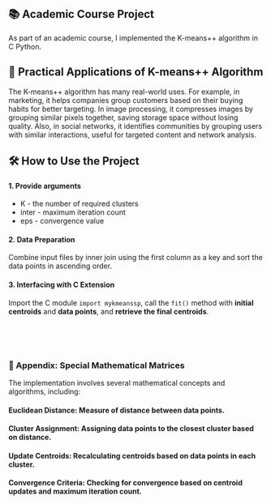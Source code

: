 ## 📚 Academic Course Project
As part of an academic course, I implemented the K-means++ algorithm in C Python.


## 🚀 Practical Applications of K-means++ Algorithm
The K-means++ algorithm has many real-world uses. For example, in marketing, it helps companies group customers based on their buying habits for better targeting. In image processing, it compresses images by grouping similar pixels together, saving storage space without losing quality. Also, in social networks, it identifies communities by grouping users with similar interactions, useful for targeted content and network analysis.

## 🛠️ How to Use the Project
#### 1. Provide arguments 
* K - the number of required clusters
* inter - maximum iteration count
* eps - convergence value
#### 2. Data Preparation 
Combine input files by inner join using the first column as a key and sort the data points in ascending order.
#### 3. Interfacing with C Extension 
Import the C module `import mykmeanssp`, call the `fit()` method with **initial centroids** and **data points**, and **retrieve the final centroids**.

<br><br><br>

### 📝 Appendix: Special Mathematical Matrices
The implementation involves several mathematical concepts and algorithms, including:

#### Euclidean Distance: Measure of distance between data points.
#### Cluster Assignment: Assigning data points to the closest cluster based on distance.
#### Update Centroids: Recalculating centroids based on data points in each cluster.
#### Convergence Criteria: Checking for convergence based on centroid updates and maximum iteration count.
